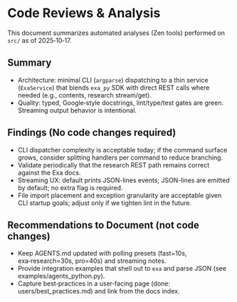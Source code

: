 # Code Reviews & Analysis

This document summarizes automated analyses (Zen tools) performed on `src/` as of 2025‑10‑17.

## Summary

- Architecture: minimal CLI (`argparse`) dispatching to a thin service (`ExaService`) that blends `exa_py`
  SDK with direct REST calls where needed (e.g., contents, research stream/get).
- Quality: typed, Google‑style docstrings, lint/type/test gates are green. Streaming output behavior is intentional.

## Findings (No code changes required)

- CLI dispatcher complexity is acceptable today; if the command surface grows, consider splitting
  handlers per command to reduce branching.
- Validate periodically that the research REST path remains correct against the Exa docs.
- Streaming UX: default prints JSON-lines events; JSON-lines are emitted by default; no extra flag is required.
- File import placement and exception granularity are acceptable given CLI startup goals;
  adjust only if we tighten lint in the future.

## Recommendations to Document (not code changes)

- Keep AGENTS.md updated with polling presets (fast=10s, exa‑research=30s, pro=40s) and streaming notes.
- Provide integration examples that shell out to `exa` and parse JSON (see examples/agents_python.py).
- Capture best‑practices in a user‑facing page (done: users/best_practices.md) and link from the docs index.
